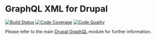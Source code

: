# GraphQL XML for Drupal

[![Build Status](https://img.shields.io/travis/drupal-graphql/graphql-xml.svg)](https://travis-ci.org/drupal-graphql/graphql-xml)
[![Code Coverage](https://img.shields.io/codecov/c/github/drupal-graphql/graphql-xml.svg)](https://codecov.io/gh/drupal-graphql/graphql-xml)
[![Code Quality](https://img.shields.io/scrutinizer/g/drupal-graphql/graphql-xml.svg)](https://scrutinizer-ci.com/g/drupal-graphql/graphql-xml/?branch=8.x-1.x)

Please refer to the main [Drupal GraphQL] module for further information.

[Drupal GraphQL]: https://github.com/drupal-graphql/graphql
